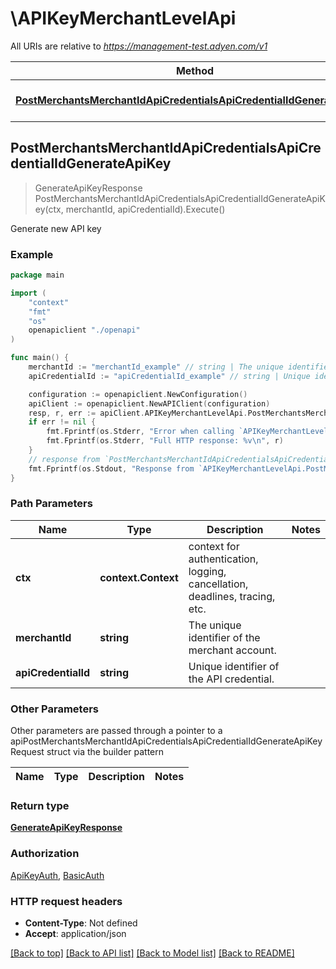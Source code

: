 # \APIKeyMerchantLevelApi

All URIs are relative to *https://management-test.adyen.com/v1*

Method | HTTP request | Description
------------- | ------------- | -------------
[**PostMerchantsMerchantIdApiCredentialsApiCredentialIdGenerateApiKey**](APIKeyMerchantLevelApi.md#PostMerchantsMerchantIdApiCredentialsApiCredentialIdGenerateApiKey) | **Post** /merchants/{merchantId}/apiCredentials/{apiCredentialId}/generateApiKey | Generate new API key



## PostMerchantsMerchantIdApiCredentialsApiCredentialIdGenerateApiKey

> GenerateApiKeyResponse PostMerchantsMerchantIdApiCredentialsApiCredentialIdGenerateApiKey(ctx, merchantId, apiCredentialId).Execute()

Generate new API key



### Example

```go
package main

import (
    "context"
    "fmt"
    "os"
    openapiclient "./openapi"
)

func main() {
    merchantId := "merchantId_example" // string | The unique identifier of the merchant account.
    apiCredentialId := "apiCredentialId_example" // string | Unique identifier of the API credential.

    configuration := openapiclient.NewConfiguration()
    apiClient := openapiclient.NewAPIClient(configuration)
    resp, r, err := apiClient.APIKeyMerchantLevelApi.PostMerchantsMerchantIdApiCredentialsApiCredentialIdGenerateApiKey(context.Background(), merchantId, apiCredentialId).Execute()
    if err != nil {
        fmt.Fprintf(os.Stderr, "Error when calling `APIKeyMerchantLevelApi.PostMerchantsMerchantIdApiCredentialsApiCredentialIdGenerateApiKey``: %v\n", err)
        fmt.Fprintf(os.Stderr, "Full HTTP response: %v\n", r)
    }
    // response from `PostMerchantsMerchantIdApiCredentialsApiCredentialIdGenerateApiKey`: GenerateApiKeyResponse
    fmt.Fprintf(os.Stdout, "Response from `APIKeyMerchantLevelApi.PostMerchantsMerchantIdApiCredentialsApiCredentialIdGenerateApiKey`: %v\n", resp)
}
```

### Path Parameters


Name | Type | Description  | Notes
------------- | ------------- | ------------- | -------------
**ctx** | **context.Context** | context for authentication, logging, cancellation, deadlines, tracing, etc.
**merchantId** | **string** | The unique identifier of the merchant account. | 
**apiCredentialId** | **string** | Unique identifier of the API credential. | 

### Other Parameters

Other parameters are passed through a pointer to a apiPostMerchantsMerchantIdApiCredentialsApiCredentialIdGenerateApiKeyRequest struct via the builder pattern


Name | Type | Description  | Notes
------------- | ------------- | ------------- | -------------



### Return type

[**GenerateApiKeyResponse**](GenerateApiKeyResponse.md)

### Authorization

[ApiKeyAuth](../README.md#ApiKeyAuth), [BasicAuth](../README.md#BasicAuth)

### HTTP request headers

- **Content-Type**: Not defined
- **Accept**: application/json

[[Back to top]](#) [[Back to API list]](../README.md#documentation-for-api-endpoints)
[[Back to Model list]](../README.md#documentation-for-models)
[[Back to README]](../README.md)

